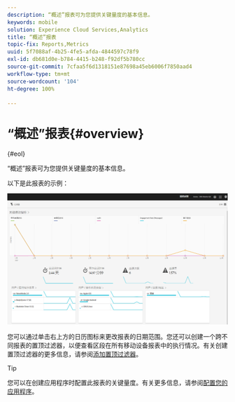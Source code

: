 ```yaml
---
description: “概述”报表可为您提供关键量度的基本信息。
keywords: mobile
solution: Experience Cloud Services,Analytics
title: “概述”报表
topic-fix: Reports,Metrics
uuid: 5f7088af-4b25-4fe5-afda-4844597c78f9
exl-id: db681d0e-b784-4415-b248-f92df5b780cc
source-git-commit: 7cfaa5f6d1318151e87698a45eb6006f7850aad4
workflow-type: tm+mt
source-wordcount: '104'
ht-degree: 100%

---
```


# “概述”报表{#overview}

{#eol}

“概述”报表可为您提供关键量度的基本信息。

以下是此报表的示例：

![](assets/report_usage_overview.png)

您可以通过单击右上方的日历图标来更改报表的日期范围。您还可以创建一个跨不同报表的置顶过滤器，以便查看区段在所有移动设备报表中的执行情况。有关创建置顶过滤器的更多信息，请参阅[添加置顶过滤器](/help/using/usage/reports-customize/t-sticky-filter.md)。

>[!TIP]
>
>您可以在创建应用程序时配置此报表的关键量度。有关更多信息，请参阅[配置您的应用程序](/help/using/c-manage-app-settings/c-mob-confg-app/c-mob-confg-app.md)。
